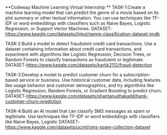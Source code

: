 **Codeway Machine Learning Virtual Internship
**
TASK-1:Create a machine learning model that can predict the genre of a
       movie based on its plot summary or other textual information. You
       can use techniques like TF-IDF or word embeddings with classifiers
       such as Naive Bayes, Logistic Regression, or Support Vector
       Machines.
       DATASET-https://www.kaggle.com/datasets/hijest/genre-classification-dataset-imdb

TASK-2:Build a model to detect fraudulent credit card transactions. Use a
       dataset containing information about credit card transactions, and
       experiment with algorithms like Logistic Regression, Decision Trees,
       or Random Forests to classify transactions as fraudulent or legitimate.
       DATASET-https://www.kaggle.com/datasets/kartik2112/fraud-detection

TASK-3:Develop a model to predict customer churn for a subscription- based
       service or business. Use historical customer data, including features like
       usage behavior and customer demographics, and try algorithms like
       Logistic Regression, Random Forests, or Gradient Boosting to predict
       churn.
       DATASET-https://www.kaggle.com/datasets/shantanudhakadd/bank-customer-churn-prediction

TASK-4:Build an AI model that can classify SMS messages as spam or
       legitimate. Use techniques like TF-IDF or word embeddings with
       classifiers like Naive Bayes, Logistic
       DATASET-https://www.kaggle.com/datasets/uciml/sms-spam-collection-dataset
       
